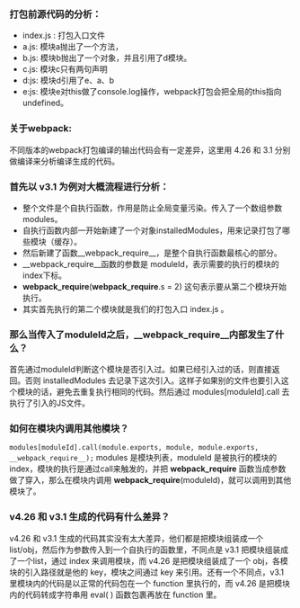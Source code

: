### 打包前源代码的分析：
* index.js :  打包入口文件
* a.js: 模块a抛出了一个方法，
* b.js: 模块b抛出了一个对象，并且引用了d模块。
* c.js: 模块c只有两句声明
* d:js: 模块d引用了e、a、b
* e:js: 模块e对this做了console.log操作，webpack打包会把全局的this指向undefined。


### 关于webpack:
不同版本的webpack打包编译的输出代码会有一定差异，这里用 4.26 和 3.1 分别做编译来分析编译生成的代码。


### 首先以 v3.1 为例对大概流程进行分析：
* 整个文件是个自执行函数，作用是防止全局变量污染。传入了一个数组参数modules。
* 自执行函数内部一开始新建了一个对象installedModules，用来记录打包了哪些模块（缓存）。
* 然后新建了函数__webpack_require__，是整个自执行函数最核心的部分。
* __webpack_require__函数的参数是 moduleId，表示需要的执行的模块的index下标。
* __webpack_require__(__webpack_require__.s = 2) 这句表示要从第二个模块开始执行。
* 其实首先执行的第二个模块就是我们的打包入口 index.js 。


### 那么当传入了moduleId之后，__webpack_require__内部发生了什么？
首先通过moduleId判断这个模块是否引入过。如果已经引入过的话，则直接返回。否则 installedModules 去记录下这次引入。这样子如果别的文件也要引入这个模块的话，避免去重复执行相同的代码。然后通过 modules[moduleId].call 去执行了引入的JS文件。


### 如何在模块内调用其他模块？
`modules[moduleId].call(module.exports, module, module.exports, __webpack_require__);`
modules 是模块列表，moduleId 是被执行的模块的index，模块的执行是通过call来触发的，并把 __webpack_require__ 函数当成参数做了穿入，那么在模块内调用 __webpack_require__(moduleId)，就可以调用到其他模块了。


### v4.26 和 v3.1 生成的代码有什么差异？
v4.26 和 v3.1 生成的代码其实没有太大差异，他们都是把模块组装成一个 list/obj，然后作为参数传入到一个自执行的函数里，不同点是 v3.1 把模块组装成了一个list，通过 index 来调用模块，而 v4.26 是把模块组装成了一个 obj，各模块的引入路径就是他的 key，模块之间通过 key 来引用。还有一个不同点，v3.1 里模块内的代码是以正常的代码包在一个 function 里执行的，而 v4.26 是把模块内的代码转成字符串用 eval( ) 函数包裹再放在 function 里。
